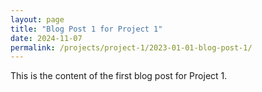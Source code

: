 ```yaml
---
layout: page
title: "Blog Post 1 for Project 1"
date: 2024-11-07
permalink: /projects/project-1/2023-01-01-blog-post-1/
---
```

This is the content of the first blog post for Project 1.

